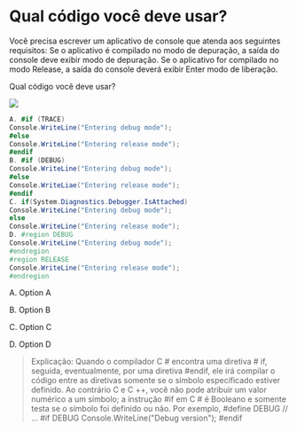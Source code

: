 ﻿Qual código você deve usar?
==========================

Você precisa escrever um aplicativo de console que atenda aos seguintes requisitos:
Se o aplicativo é compilado no modo de depuração, a saída do console deve exibir
modo de depuração.
Se o aplicativo for compilado no modo Release, a saída do console deverá exibir Enter
modo de liberação.

Qual código você deve usar?

[![](https://cdn.briefmenow.org/wp-content/uploads/70-483-v2/264.jpg)](https://cdn.briefmenow.org/wp-content/uploads/70-483-v2/264.jpg)

```csharp
A. #if (TRACE)
Console.WriteLine("Entering debug mode");
#else
Console.WriteLine("Entering release mode");
#endif
B. #if (DEBUG)
Console.WriteLine("Entering debug mode");
#else
Console.WriteLiae("Entering release mode");
#endif
C. if(System.Diagnostics.Debugger.IsAttached)
Console.WriteLine("Entering debug mode");
else
Console.WriteLine("Entering release mode");
D. #region DEBUG
Console.WriteLine("Entering debug mode");
#endregion
#region RELEASE
Console.WriteLine("Entering release mode");
#endregion
```


A.
Option A

B.
Option B

C.
Option C

D.
Option D

> Explicação:
> Quando o compilador C # encontra uma diretiva # if, seguida, eventualmente, por uma diretiva #endif,
> ele irá compilar o código entre as diretivas somente se o símbolo especificado estiver definido. Ao contrário
> C e C ++, você não pode atribuir um valor numérico a um símbolo; a instrução #if em C # é
> Booleano e somente testa se o símbolo foi definido ou não. Por exemplo,
> #define DEBUG
> // ...
> #if DEBUG
> Console.WriteLine("Debug version");
> #endif
> 
> 